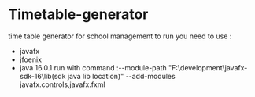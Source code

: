 # Timetable-generator
 time table generator for school management
  to run you need to use :
  - javafx
  - jfoenix
  - java 16.0.1
run with command :--module-path "F:\development\javafx-sdk-16\lib(sdk java lib location)" --add-modules javafx.controls,javafx.fxml
